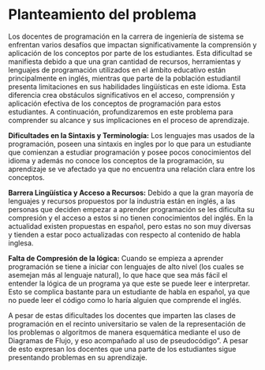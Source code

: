 # Planteamiento del problema

Los docentes de programación en la carrera de ingeniería de sistema se enfrentan varios desafíos que impactan significativamente la
comprensión y aplicación de los conceptos por parte de los estudiantes. Esta dificultad se manifiesta debido a que una gran cantidad de
recursos, herramientas y lenguajes de programación utilizados en el ámbito educativo están principalmente en inglés, mientras que parte de
la población estudiantil presenta limitaciones en sus habilidades lingüísticas en este idioma. Esta diferencia crea obstáculos
significativos en el acceso, comprensión y aplicación efectiva de los conceptos de programación para estos estudiantes. A continuación,
profundizaremos en este problema para comprender su alcance y sus implicaciones en el proceso de aprendizaje.

**Dificultades en la Sintaxis y Terminología:** Los lenguajes mas usados de la programación, poseen una sintaxis en ingles por lo que para un estudiante que comienzan a estudiar programación y posee pocos conocimientos del idioma y además no conoce los conceptos de la programación, su aprendizaje se ve afectado ya que no encuentra una relación clara entre los conceptos. 

**Barrera Lingüística y Acceso a Recursos:** Debido a que la gran mayoría de lenguajes y recursos propuestos por la industria están en inglés, a las personas que deciden empezar a aprender programación se les dificulta su compresión y el acceso a estos si no tienen conocimientos del inglés. En la actualidad existen propuestas en español, pero estas no son muy diversas y tienden a estar poco actualizadas con respecto al contenido de habla inglesa.

**Falta de Compresión de la lógica:** Cuando se empieza a aprender programación se tiene a iniciar con lenguajes de alto nivel (los cuales se asemejan más al lenguaje natural), lo que hace que sea más fácil el entender la lógica de un programa ya que este se puede leer e interpretar. Esto se complica bastante para un estudiante de habla en español, ya que no puede leer el código como lo haría alguien que comprende el inglés.

A pesar de estas dificultades los docentes que imparten las clases de programación en el recinto universitario se valen de la representación de los problemas o algoritmos de manera esquemática mediante el uso de Diagramas de Flujo, y eso acompañado al uso de pseudocódigo”. A pesar de esto expresan los docentes que una parte de los estudiantes sigue presentando problemas en su aprendizaje.

